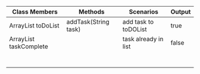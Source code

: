 

| Class Members                   | Methods              | Scenarios            | Output |
|---------------------------------|----------------------|----------------------|--------|
| ArrayList<String> toDoList      | addTask(String task) | add task to toDOList | true   |
| ArrayList<Boolean> taskComplete |                      | task already in list | false  |
|                                 |                      |                      |        |
|                                 |                      |                      |        |
|                                 |                      |                      |        |
|                                 |                      |                      |        |
|                                 |                      |                      |        |
|                                 |                      |                      |        |
|                                 |                      |                      |        |

